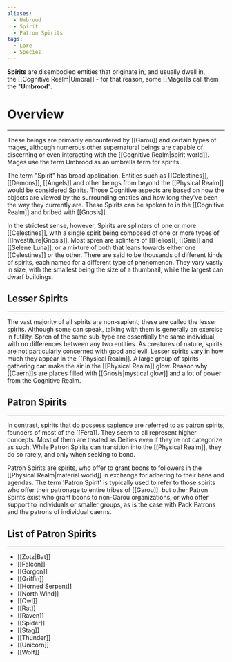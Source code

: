 ```yaml
---
aliases:
  - Umbrood
  - Spirit
  - Patron Spirits
tags:
  - Lore
  - Species
---
```

**Spirits** are disembodied entities that originate in, and usually dwell in, the [[Cognitive Realm|Umbra]] - for that reason, some [[Mage]]s call them the "**Umbrood**".
# Overview
---
These beings are primarily encountered by [[Garou]] and certain types of mages, although numerous other supernatural beings are capable of discerning or even interacting with the [[Cognitive Realm|spirit world]]. Mages use the term Umbrood as an umbrella term for spirits.

The term "Spirit" has broad application. Entities such as [[Celestines]], [[Demons]], [[Angels]] and other beings from beyond the [[Physical Realm]] would be considered Spirits. Those Cognitive aspects are based on how the objects are viewed by the surrounding entities and how long they've been the way they currently are. These Spirits can be spoken to in the [[Cognitive Realm]] and bribed with [[Gnosis]].

In the strictest sense, however, Spirits are splinters of one or more [[Celestines]], with a single spirit being composed of one or more types of [[Investiture|Gnosis]]. Most spren are splinters of  [[Helios]], [[Gaia]] and [[Selene|Luna]], or a mixture of both that leans towards either one [[Celestines]] or the other. There are said to be thousands of different kinds of spirits, each named for a different type of phenomenon. They vary vastly in size, with the smallest being the size of a thumbnail, while the largest can dwarf buildings.
## Lesser Spirits
---
The vast majority of all spirits are non-sapient; these are called the lesser spirits. Although some can speak, talking with them is generally an exercise in futility. Spren of the same sub-type are essentially the same individual, with no differences between any two entities. As creatures of nature, spirits are not particularly concerned with good and evil. Lesser spirits vary in how much they appear in the [[Physical Realm]]. A large group of spirits gathering can make the air in the [[Physical Realm]] glow. Reason why [[Caern]]s are places filled with [[Gnosis|mystical glow]] and a lot of power from the Cognitive Realm.
## Patron Spirits
---
In contrast, spirits that do possess sapience are referred to as patron spirits, founders of most of the [[Fera]]. They seem to all represent higher concepts. Most of them are treated as Deities even if they're not categorize as such. While Patron Spirits can transition into the [[Physical Realm]], they do so rarely, and only when seeking to bond.

Patron Spirits are spirits, who offer to grant boons to followers in the [[Physical Realm|material world]] in exchange for adhering to their bans and agendas. The term 'Patron Spirit' is typically used to refer to those spirits who offer their patronage to entire tribes of [[Garou]], but other Patron Spirits exist who grant boons to non-Garou organizations, or who offer support to individuals or smaller groups, as is the case with Pack Patrons and the patrons of individual caerns.
## List of Patron Spirits
---
- [[Zotz|Bat]]
- [[Falcon]]
- [[Gorgon]]
- [[Griffin]]
- [[Horned Serpent]]
- [[North Wind]]
- [[Owl]]
- [[Rat]]
- [[Raven]]
- [[Spider]]
- [[Stag]]
- [[Thunder]]
- [[Unicorn]]
- [[Wolf]]